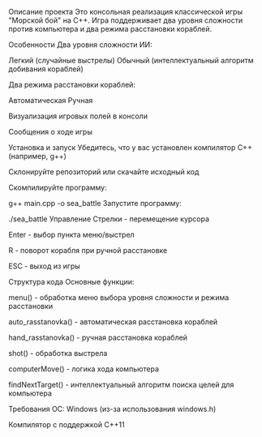 Описание проекта
Это консольная реализация классической игры "Морской бой" на C++. Игра поддерживает два уровня сложности против компьютера и два режима расстановки кораблей.

Особенности
Два уровня сложности ИИ:

Легкий (случайные выстрелы)
Обычный (интеллектуальный алгоритм добивания кораблей)

Два режима расстановки кораблей:

Автоматическая
Ручная

Визуализация игровых полей в консоли

Сообщения о ходе игры

Установка и запуск
Убедитесь, что у вас установлен компилятор C++ (например, g++)

Склонируйте репозиторий или скачайте исходный код

Скомпилируйте программу:

g++ main.cpp -o sea_battle
Запустите программу:

./sea_battle
Управление
Стрелки - перемещение курсора

Enter - выбор пункта меню/выстрел

R - поворот корабля при ручной расстановке

ESC - выход из игры

Структура кода
Основные функции:

menu() - обработка меню выбора уровня сложности и режима расстановки

auto_rasstanovka() - автоматическая расстановка кораблей

hand_rasstanovka() - ручная расстановка кораблей

shot() - обработка выстрела

computerMove() - логика хода компьютера

findNextTarget() - интеллектуальный алгоритм поиска целей для компьютера

Требования
ОС: Windows (из-за использования windows.h)

Компилятор с поддержкой C++11

